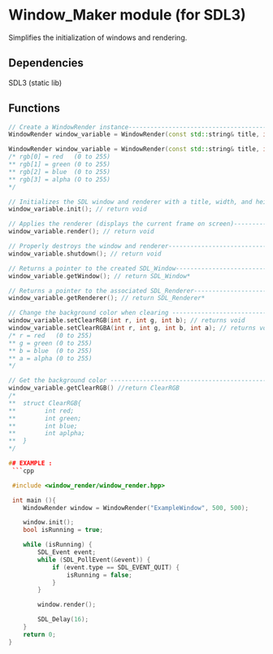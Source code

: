 # Window_Maker module (for SDL3)

Simplifies the initialization of windows and rendering.

## Dependencies 

SDL3 (static lib)

## Functions

```cpp
// Create a WindowRender instance----------------------------------------------------
WindowRender window_variable = WindowRender(const std::string& title, int width, int height); //clear color = black

WindowRender window_variable = WindowRender(const std::string& title, int width, int height, int rgb[4]);
/* rgb[0] = red   (0 to 255)
** rgb[1] = green (0 to 255)
** rgb[2] = blue  (0 to 255)
** rgb[3] = alpha (O to 255)
*/

// Initializes the SDL window and renderer with a title, width, and height-----------
window_variable.init(); // return void

// Applies the renderer (displays the current frame on screen)-----------------------
window_variable.render(); // return void

// Properly destroys the window and renderer-----------------------------------------
window_variable.shutdown(); // return void

// Returns a pointer to the created SDL_Window---------------------------------------
window_variable.getWindow(); // return SDL_Window*

// Returns a pointer to the associated SDL_Renderer----------------------------------
window_variable.getRenderer(); // return SDL_Renderer*

// Change the background color when clearing ----------------------------------------
window_variable.setClearRGB(int r, int g, int b); // returns void
window_variable.setClearRGBA(int r, int g, int b, int a); // returns void
/* r = red   (0 to 255)
** g = green (0 to 255)
** b = blue  (0 to 255)
** a = alpha (0 to 255)
*/

// Get the background color ---------------------------------------------------------
window_variable.getClearRGB() //return ClearRGB
/*
**  struct ClearRGB{
**        int red;
**        int green;
**        int blue;
**        int aplpha;
**  }
*/

## EXAMPLE : 
 ```cpp

 #include <window_render/window_render.hpp>

 int main (){
    WindowRender window = WindowRender("ExampleWindow", 500, 500);

    window.init();
    bool isRunning = true;

    while (isRunning) {
        SDL_Event event;
        while (SDL_PollEvent(&event)) {
            if (event.type == SDL_EVENT_QUIT) {
                isRunning = false;
            }
        }

        window.render();

        SDL_Delay(16);
    }
    return 0;
}

 ```
